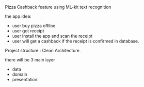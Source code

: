Pizza Cashback feature using ML-kit text recognition

the app idea:
- user buy pizza offline
- user got receipt
- user install the app and scan the receipt
- user will get a cashback if the receipt is confirmed in database. 

Project structure :
Clean Architecture.

there will be 3 main layer
- data
- domain
- presentation


